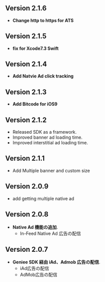 ## Version 2.1.6

- **Change http to https for ATS**

## Version 2.1.5

- **fix for Xcode7.3 Swift**

## Version 2.1.4

- **Add Natvie Ad click tracking**

## Version 2.1.3

- **Add Bitcode for iOS9**

## Version 2.1.2

- Released SDK as a framework.
- Improved banner ad loading time.
- Improved interstitial ad loading time.

## Version 2.1.1

- Add Multiple banner and custom size

## Version 2.0.9

- add getting multiple native ad

## Version 2.0.8

- **Native Ad 機能の追加**.
    - In-Feed Native Ad 広告の配信

## Version 2.0.7

- **Geniee SDK 経由 iAd、Admob 広告の配信**.
    - iAd広告の配信
    - AdMob広告の配信
